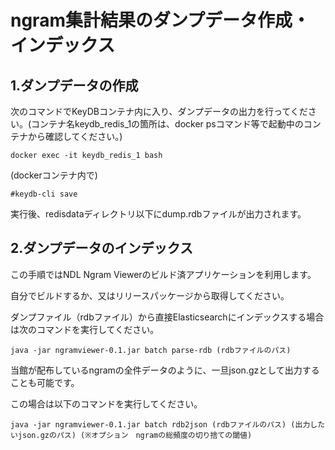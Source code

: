 # ngram集計結果のダンプデータ作成・インデックス


## 1.ダンプデータの作成
次のコマンドでKeyDBコンテナ内に入り、ダンプデータの出力を行ってください。(コンテナ名keydb_redis_1の箇所は、docker psコマンド等で起動中のコンテナから確認してください。)
```
docker exec -it keydb_redis_1 bash
```
(dockerコンテナ内で)
```
#keydb-cli save
```
実行後、redisdataディレクトリ以下にdump.rdbファイルが出力されます。

## 2.ダンプデータのインデックス
この手順ではNDL Ngram Viewerのビルド済アプリケーションを利用します。

自分でビルドするか、又はリリースパッケージから取得してください。

ダンプファイル（rdbファイル）から直接Elasticsearchにインデックスする場合は次のコマンドを実行してください。
```
java -jar ngramviewer-0.1.jar batch parse-rdb (rdbファイルのパス)
```

当館が配布しているngramの全件データのように、一旦json.gzとして出力することも可能です。

この場合は以下のコマンドを実行してください。
```
java -jar ngramviewer-0.1.jar batch rdb2json (rdbファイルのパス) (出力したいjson.gzのパス) (※オプション　ngramの総頻度の切り捨ての閾値)
```

